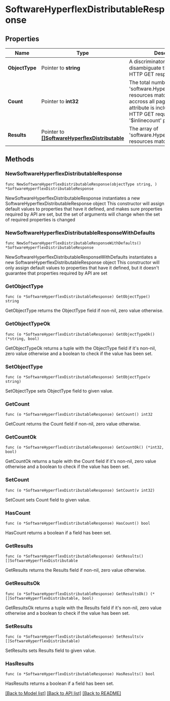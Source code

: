 # SoftwareHyperflexDistributableResponse

## Properties

Name | Type | Description | Notes
------------ | ------------- | ------------- | -------------
**ObjectType** | Pointer to **string** | A discriminator value to disambiguate the schema of a HTTP GET response body. | 
**Count** | Pointer to **int32** | The total number of &#39;software.HyperflexDistributable&#39; resources matching the request, accross all pages. The &#39;Count&#39; attribute is included when the HTTP GET request includes the &#39;$inlinecount&#39; parameter. | [optional] 
**Results** | Pointer to [**[]SoftwareHyperflexDistributable**](software.HyperflexDistributable.md) | The array of &#39;software.HyperflexDistributable&#39; resources matching the request. | [optional] 

## Methods

### NewSoftwareHyperflexDistributableResponse

`func NewSoftwareHyperflexDistributableResponse(objectType string, ) *SoftwareHyperflexDistributableResponse`

NewSoftwareHyperflexDistributableResponse instantiates a new SoftwareHyperflexDistributableResponse object
This constructor will assign default values to properties that have it defined,
and makes sure properties required by API are set, but the set of arguments
will change when the set of required properties is changed

### NewSoftwareHyperflexDistributableResponseWithDefaults

`func NewSoftwareHyperflexDistributableResponseWithDefaults() *SoftwareHyperflexDistributableResponse`

NewSoftwareHyperflexDistributableResponseWithDefaults instantiates a new SoftwareHyperflexDistributableResponse object
This constructor will only assign default values to properties that have it defined,
but it doesn't guarantee that properties required by API are set

### GetObjectType

`func (o *SoftwareHyperflexDistributableResponse) GetObjectType() string`

GetObjectType returns the ObjectType field if non-nil, zero value otherwise.

### GetObjectTypeOk

`func (o *SoftwareHyperflexDistributableResponse) GetObjectTypeOk() (*string, bool)`

GetObjectTypeOk returns a tuple with the ObjectType field if it's non-nil, zero value otherwise
and a boolean to check if the value has been set.

### SetObjectType

`func (o *SoftwareHyperflexDistributableResponse) SetObjectType(v string)`

SetObjectType sets ObjectType field to given value.


### GetCount

`func (o *SoftwareHyperflexDistributableResponse) GetCount() int32`

GetCount returns the Count field if non-nil, zero value otherwise.

### GetCountOk

`func (o *SoftwareHyperflexDistributableResponse) GetCountOk() (*int32, bool)`

GetCountOk returns a tuple with the Count field if it's non-nil, zero value otherwise
and a boolean to check if the value has been set.

### SetCount

`func (o *SoftwareHyperflexDistributableResponse) SetCount(v int32)`

SetCount sets Count field to given value.

### HasCount

`func (o *SoftwareHyperflexDistributableResponse) HasCount() bool`

HasCount returns a boolean if a field has been set.

### GetResults

`func (o *SoftwareHyperflexDistributableResponse) GetResults() []SoftwareHyperflexDistributable`

GetResults returns the Results field if non-nil, zero value otherwise.

### GetResultsOk

`func (o *SoftwareHyperflexDistributableResponse) GetResultsOk() (*[]SoftwareHyperflexDistributable, bool)`

GetResultsOk returns a tuple with the Results field if it's non-nil, zero value otherwise
and a boolean to check if the value has been set.

### SetResults

`func (o *SoftwareHyperflexDistributableResponse) SetResults(v []SoftwareHyperflexDistributable)`

SetResults sets Results field to given value.

### HasResults

`func (o *SoftwareHyperflexDistributableResponse) HasResults() bool`

HasResults returns a boolean if a field has been set.


[[Back to Model list]](../README.md#documentation-for-models) [[Back to API list]](../README.md#documentation-for-api-endpoints) [[Back to README]](../README.md)


